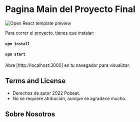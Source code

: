 # Pagina Main del Proyecto Final

![Open React template preview](https://user-images.githubusercontent.com/2683512/78789364-545e7100-79ad-11ea-9e3c-9528c99cda8e.png)

Para correr el proyecto, tienes que instalar:

#### `npm install`

#### `npm start`

Abre [http://localhost:3000] en tu navegador para visualizar.








## Terms and License

- Derechos de autor 2022 Pobeat.
- No se requiere atribución, aunque se agradece mucho.

## Sobre Nosotros




